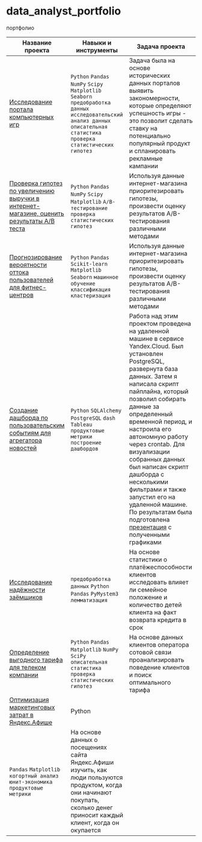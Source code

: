# data_analyst_portfolio
портфолио

|    Название проекта    |Навыки и инструменты  |  Задача проекта   |
| ---------------------- | -------------------- |------------------ |
| [Исследование портала компьютерных игр  ](https://github.com/KseniyaCherednikova/data_analyst_portfolio/tree/main/%D0%98%D1%81%D1%81%D0%BB%D0%B5%D0%B4%D0%BE%D0%B2%D0%B0%D0%BD%D0%B8%D0%B5%20%D0%BF%D0%BE%D1%80%D1%82%D0%B0%D0%BB%D0%B0%20%D0%BA%D0%BE%D0%BC%D0%BF%D1%8C%D1%8E%D1%82%D0%B5%D1%80%D0%BD%D1%8B%D1%85%20%D0%B8%D0%B3%D1%80)| `Python` `Pandas` `NumPy` `Scipy` `Matplotlib` `Seaborn` `предобработка данных` `исследовательский анализ данных` `описательная статистика` `проверка статистических гипотез` | Задача была на основе исторических данных порталов выявить закономерности, которые определяют успешность игры - это позволит сделать ставку на потенциально популярный продукт и спланировать рекламные кампании |
| [Проверка гипотез по увеличению выручки в интернет-магазине, оценить результаты A/B теста](https://github.com/KseniyaCherednikova/data_analyst_portfolio/tree/main/A_B_%D1%82%D0%B5%D1%81%D1%82_%D0%B8%D0%BD%D1%82%D0%B5%D1%80%D0%BD%D0%B5%D1%82_%D0%BC%D0%B0%D0%B3%D0%B0%D0%B7%D0%B8%D0%BD)| `Python` `Pandas` `NumPy` `Scipy` `Matplotlib` `A/B-тестирование` `проверка статистических гипотез`  | Используя данные интернет-магазина приоритезировать гипотезы, произвести оценку результатов A/B-тестирования различными методами|
| [Прогнозирование вероятности оттока пользователей для фитнес-центров](https://github.com/KseniyaCherednikova/data_analyst_portfolio/tree/main/%D0%A4%D0%B8%D1%82%D0%BD%D0%B5%D1%81_%D1%86%D0%B5%D0%BD%D1%82%D1%80)| `Python` `Pandas` `Scikit-learn` `Matplotlib` `Seaborn` `машинное обучение` `классификация` `кластеризация`| Используя данные интернет-магазина приоритезировать гипотезы, произвести оценку результатов A/B-тестирования различными методами|
| [Создание дашборда по пользовательским событиям для агрегатора новостей](https://public.tableau.com/app/profile/aksinya6112/viz/11_sprint/Dashboard1)|`Python`  `SQLAlchemy` `PostgreSQL` `dash` `Tableau` `продуктовые метрики` `построение` `дашбордов`| Работа над этим проектом проведена на удаленной машине в сервисе Yandex.Cloud. Был установлен PostgreSQL, развернута база данных. Затем я написала скрипт пайплайна, который позволил собирать данные за определенный временной период, и настроила его автономную работу через crontab. Для визуализации собранных данных был написан скрипт дашборда с несколькими фильтрами и также запустил его на удаленной машине. По результатам была подготовлена [презентация](https://drive.google.com/file/d/1Q0s_9T77us8xprLMzw7Y8X_wyZUyEsV-/view?usp=sharing) с полученными графиками|
| [Исследование надёжности заёмщиков](https://github.com/KseniyaCherednikova/data_analyst_portfolio/tree/main/%D0%98%D1%81%D1%81%D0%BB%D0%B5%D0%B4%D0%BE%D0%B2%D0%B0%D0%BD%D0%B8%D0%B5%20%D0%BD%D0%B0%D0%B4%D1%91%D0%B6%D0%BD%D0%BE%D1%81%D1%82%D0%B8%20%D0%B7%D0%B0%D1%91%D0%BC%D1%89%D0%B8%D0%BA%D0%BE%D0%B2)|`предобработка данных` `Python` `Pandas` `PyMystem3` `лемматизация`| На основе статистики о платёжеспособности клиентов исследовать влияет ли семейное положение и количество детей клиента на факт возврата кредита в срок|
| [Определение выгодного тарифа для телеком компании](https://github.com/KseniyaCherednikova/data_analyst_portfolio/tree/main/%D0%A1%D0%BE%D1%82%D0%BE%D0%B2%D0%B0%D1%8F_%D0%BA%D0%BE%D0%BC%D0%BF%D0%B0%D0%BD%D0%B8%D1%8F)|`Python` `Pandas` `Matplotlib` `NumPy` `SciPy` `описательная статистика` `проверка статистических гипотез`| На основе данных клиентов оператора сотовой связи проанализировать поведение клиентов и поиск оптимального тарифа|
| [Оптимизация маркетинговых затрат в Яндекс.Афише](https://github.com/KseniyaCherednikova/data_analyst_portfolio/tree/main/%D0%AF%D0%BD%D0%B4%D0%B5%D0%BA%D1%81_%D0%90%D1%84%D0%B8%D1%88%D0%B8)|Python
`Pandas` `Matplotlib` `когортный анализ` `юнит-экономика` `продуктовые метрики`| На основе данных о посещениях сайта Яндекс.Афиши изучить, как люди пользуются продуктом, когда они начинают покупать, сколько денег приносит каждый клиент, когда он окупается|

